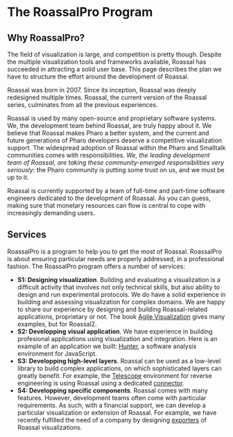 # The RoassalPro Program

## Why RoassalPro?
The field of visualization is large, and competition is pretty though. Despite the multiple visualization tools and frameworks available, Roassal has succeeded in attracting a solid user base. This page describes the plan we have to structure the effort around the development of Roassal.

Roassal was born in 2007. Since its inception, Roassal was deeply redesigned multiple times. Roassal, the current version of the Roassal series, culminates from all the previous experiences. 

Roassal is used by many open-source and proprietary software systems. We, the development team behind Roassal, are truly happy about it. We believe that Roassal makes Pharo a better system, and the current and future generations of Pharo developers deserve a competitive visualization support. The widespread adoption of Roassal within the Pharo and Smalltalk communities comes with responsibilities. _We, the leading development team of Roassal, are taking these community-emerged responsibilities very seriously_: the Pharo community is putting some trust on us, and we must be up to it.

Roassal is currently supported by a team of full-time and part-time software engineers dedicated to the development of Roassal. As you can guess, making sure that monetary resources can flow is central to cope with increasingly demanding users. 

## Services

RoassalPro is a program to help you to get the most of Roassal. RoassalPro is about ensuring particular needs are properly addressed, in a professional fashion. The RoassalPro program offers a number of services:

- **S1: Designing visualization**. Building and evaluating a visualization is a difficult activity that involves not only technical skills, but also ability to design and run experimental protocols. We do have a solid experience in building and assessing visualization for complex domains. We are happy to share our experience by designing and building Roassal-related applications, proprietary or not. The book [Agile Visualization](http://agilevisualization.com) gives many examples, but for Roassal2.
- **S2: Developping visual application**. We have experience in building profesional applications using visualization and integration. Here is an example of an application we built: [Hunter](https://www.youtube.com/watch?v=vZB00Wwqxvc), a software analysis environment for JavaScript.
- **S3: Developping high-level layers**. Roassal can be used as a low-level library to build complex applications, on which sophisticated layers can greatly benefit. For example, the [Telescope](https://github.com/TelescopeSt/Telescope) environment for reverse engineering is using Roassal using a dedicated [connector](https://github.com/TelescopeSt/TelescopeRoassal).
- **S4: Developping specific components**. Roassal comes with many features. However, development teams often come with particular requirements. As such, with a financial support, we can develop a particular visualization or extension of Roassal. For example, we have recently fulfilled the need of a company by designing [exporters](https://github.com/pharo-graphics/RoassalExporters) of Roassal visualizations.
